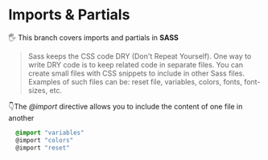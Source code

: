 # Imports & Partials

🖐️ This branch covers imports and partials in **SASS**

> Sass keeps the CSS code DRY (Don't Repeat Yourself). One way to write DRY code is to keep 
related code in separate files. You can create small files with CSS snippets to include in other 
Sass files. Examples of such files can be: reset file, variables, colors, fonts, font-sizes, etc.

👇The *@import* directive allows you to include the content of one file in another

```scss
  @import "variables"
  @import "colors"
  @import "reset"
```
